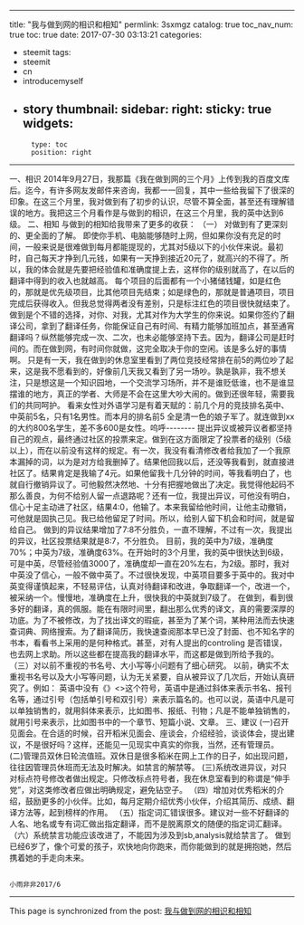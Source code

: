 
---
title: "我与做到网的相识和相知"
permlink: 3sxmgz
catalog: true
toc_nav_num: true
toc: true
date: 2017-07-30 03:13:21
categories:
- steemit
tags:
- steemit
- cn
- introducemyself
- story
thumbnail: 
sidebar:
    right:
        sticky: true
widgets:
    -
        type: toc
        position: right
---


一、相识
2014年9月27日，我那篇《我在做到网的三个月》上传到我的百度文库后。迄今，有许多网友发邮件来咨询，我都一一回复，其中一些给我留下了很深的印象。在这三个月里，我对做到有了初步的认识，尽管不算全面，甚至还有理解错误的地方。我把这三个月看作是与做到的相识，在这三个月里，我的英中达到6级。
二、相知
与做到的相知给我带来了更多的收获：
（一）	对做到有了更深刻的、更全面的了解。
即使你手机、电脑能够随时上网，但如果你没有充足的时间，一般来说是很难做到每月都能提现的，尤其对5级以下的小伙伴来说。最初时，自己每天才挣到几元钱，如果有一天挣到接近20元了，就高兴的不得了。所以，我的体会就是先要把经验值和准确度提上去，这样你的级别就高了，在以后的翻译中得到的收入也就越高。
每个项目的后面都有一个小猪储钱罐，如是红色的，那就是优先级项目，比其他项目先结束；如是绿色的，那就是普通项目，项目完成后获得收入。但我总觉得两者没有差别，只是标注红色的项目很快就结束了。
做到是个不错的选择，对你、对我，尤其对作为大学生的你来说。如果你签约了翻译公司，拿到了翻译任务，你能保证自己有时间、有精力能够加班加点，甚至通宵翻译吗？纵然能够完成一次、二次，也未必能够坚持下去。因为，翻译公司是赶时间的。而在做到网，有时间你就做，这完全取决于你的空闲。该是多么好的事情啊。
只是有一天，我在做到的休息室里看到了两位竞技经常排在前5的两位吵了起来，这是我不愿看到的，好像前几天我又看到了另一场吵。孰是孰非，我不想关注，只是想这是一个知识园地，一个交流学习场所，并不是谁贬低谁，也不是谁显摆谁的地方，真正的学者、大师是不会在这里大吵大闹的。做到还很年轻，需要我们的共同呵护。
看来女性对外语学习是有着天赋的：前几个月的竞技排名英中、中英前5名，只有1名男性。而本月的排名前5 全是清一色的娘子军了。就连做到xx的大约800名学生，差不多600是女性。呜呼--------
提出异议或被异议者都坚持自己的观点，最终通过社区的投票来定。做到在这方面限定了投票者的级别（5级以上），而在以前没有这样的规定。有一次，我没有看清修改者给我加了一个我原本漏掉的词，以为是对方给我删掉了。结果他回我以后，还没等我看到，就直接进社区了。结果肯定是我输了4元。如果他留我十几分钟的时间，等我看明白了，也就自行撤销异议了。可他毅然决然地、十分有把握地做出了决定。我觉得他起码不那么善良，为何不给别人留一点退路呢？还有一位，我提出异议，可他没有明白，信心十足主动进了社区，结果4:0，他输了。本来我留给他时间，让他主动撤销，可他就是固执己见。我已给他留足了时间。所以，给别人留下机会和时间，就是留给自己。
做到的异议结果增加了7:8不分胜负，一直不理解，不过有一次，我提出的异议，社区投票结果就是8:7，不分胜负。
    目前，我的英中为7级，准确度70%；中英为7级，准确度63%。在开始时的3个月里，我的英中很快达到6级，可是中英，尽管经验值3000了，准确度却一直在20%左右，为2级。那时，我对中英没了信心，一般不做中英了。不过很快发现，中英项目要多于英中的。我对中英变得谨慎起来，不轻易评估，认真对待翻译和改进，争取翻译一个，改进一个，被采纳一个。慢慢地，准确度在上升，很快我的中英就到7级了。
在做到，看到很多好的翻译，真的佩服。能在有限时间里，翻出那么优秀的译文，真的需要深厚的功底。为了不被修改，为了找出译文的瑕疵，甚至为了某个词，某种用法而去快速查词典、网络搜索。为了翻译简历，我快速查阅那本早已没了封面、也不知名字的书本，看看书上采用的是何种格式。甚至，对有人提出的controling 是否错误，也去网上求助。所以这些都在提高我的翻译水平，而这都是做到所给予我的。
   （三）对以前不重视的书名号、大小写等小问题有了细心研究。
    以前，确实不太重视书名号以及大小写等问题，认为无关紧要，自从被异议了几次后，开始认真研究了。例如：
英语中没有《》<>这个符号，英语中是通过斜体来表示书名、报刊名等，通过引号（包括单引号和双引号）来表示篇名的。也可以说，英语中凡是可以单独销售的，就用斜体来表示，比如图书、报纸、刊物；凡是不能单独销售的，就用引号来表示，比如图书中的一个章节、短篇小说、文章。
   三、建议
   (一)召开见面会。在合适的时候，召开稻米见面会、座谈会，介绍经验，谈谈体会，提出建议，不是很好吗？这样，还能见一见现实中真实的你我，当然，还有管理员。
   (二)管理员双休日轮流值班。双休日是很多稻米在网上工作的日子，如出现问题，往往因管理员休班而无法及时解决。如禁言的解禁等。
(三)系统改进异议，对只对标点符号修改者做出规定。只修改标点符号者，我在休息室看到的称谓是“伸手党”，对这类修改者应做出明确规定，避免钻空子。
（四）增加对优秀稻米的介绍，鼓励更多的小伙伴。比如，每月定期介绍优秀小伙伴，介绍其简历、成绩、翻译方法等，起到榜样的作用。
（五）指定词汇错误很多。建议对一些不好翻译的人名、地名或专有词汇做出指定翻译，而不是脱离原文的随便的指定词汇翻译。
（六）系统禁言功能应该改进了，不能因为涉及到sb,analysis就给禁言了。
做到已经6岁了，像个可爱的孩子，欢快地向你跑来，而你能做到的就是拥抱她，然后携着她的手走向未来。

    
                                                                                                       小雨非非2017/6

- - -

This page is synchronized from the post: [我与做到网的相识和相知](https://steemit.com/@bring/3sxmgz)
